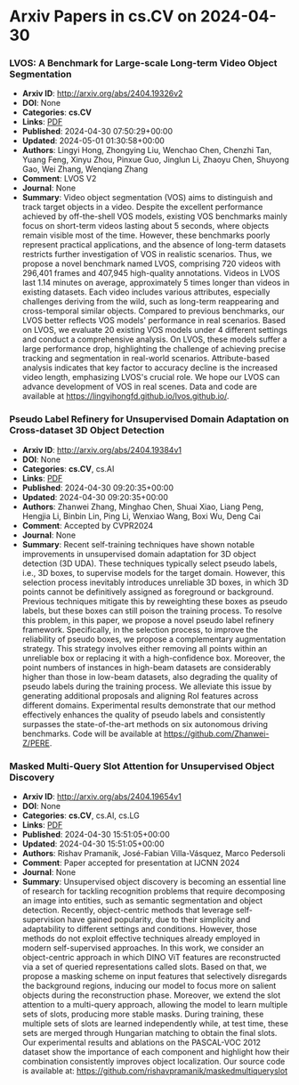 # Arxiv Papers in cs.CV on 2024-04-30
### LVOS: A Benchmark for Large-scale Long-term Video Object Segmentation
- **Arxiv ID**: http://arxiv.org/abs/2404.19326v2
- **DOI**: None
- **Categories**: **cs.CV**
- **Links**: [PDF](http://arxiv.org/pdf/2404.19326v2)
- **Published**: 2024-04-30 07:50:29+00:00
- **Updated**: 2024-05-01 01:30:58+00:00
- **Authors**: Lingyi Hong, Zhongying Liu, Wenchao Chen, Chenzhi Tan, Yuang Feng, Xinyu Zhou, Pinxue Guo, Jinglun Li, Zhaoyu Chen, Shuyong Gao, Wei Zhang, Wenqiang Zhang
- **Comment**: LVOS V2
- **Journal**: None
- **Summary**: Video object segmentation (VOS) aims to distinguish and track target objects in a video. Despite the excellent performance achieved by off-the-shell VOS models, existing VOS benchmarks mainly focus on short-term videos lasting about 5 seconds, where objects remain visible most of the time. However, these benchmarks poorly represent practical applications, and the absence of long-term datasets restricts further investigation of VOS in realistic scenarios. Thus, we propose a novel benchmark named LVOS, comprising 720 videos with 296,401 frames and 407,945 high-quality annotations. Videos in LVOS last 1.14 minutes on average, approximately 5 times longer than videos in existing datasets. Each video includes various attributes, especially challenges deriving from the wild, such as long-term reappearing and cross-temporal similar objects. Compared to previous benchmarks, our LVOS better reflects VOS models' performance in real scenarios. Based on LVOS, we evaluate 20 existing VOS models under 4 different settings and conduct a comprehensive analysis. On LVOS, these models suffer a large performance drop, highlighting the challenge of achieving precise tracking and segmentation in real-world scenarios. Attribute-based analysis indicates that key factor to accuracy decline is the increased video length, emphasizing LVOS's crucial role. We hope our LVOS can advance development of VOS in real scenes. Data and code are available at https://lingyihongfd.github.io/lvos.github.io/.



### Pseudo Label Refinery for Unsupervised Domain Adaptation on Cross-dataset 3D Object Detection
- **Arxiv ID**: http://arxiv.org/abs/2404.19384v1
- **DOI**: None
- **Categories**: **cs.CV**, cs.AI
- **Links**: [PDF](http://arxiv.org/pdf/2404.19384v1)
- **Published**: 2024-04-30 09:20:35+00:00
- **Updated**: 2024-04-30 09:20:35+00:00
- **Authors**: Zhanwei Zhang, Minghao Chen, Shuai Xiao, Liang Peng, Hengjia Li, Binbin Lin, Ping Li, Wenxiao Wang, Boxi Wu, Deng Cai
- **Comment**: Accepted by CVPR2024
- **Journal**: None
- **Summary**: Recent self-training techniques have shown notable improvements in unsupervised domain adaptation for 3D object detection (3D UDA). These techniques typically select pseudo labels, i.e., 3D boxes, to supervise models for the target domain. However, this selection process inevitably introduces unreliable 3D boxes, in which 3D points cannot be definitively assigned as foreground or background. Previous techniques mitigate this by reweighting these boxes as pseudo labels, but these boxes can still poison the training process. To resolve this problem, in this paper, we propose a novel pseudo label refinery framework. Specifically, in the selection process, to improve the reliability of pseudo boxes, we propose a complementary augmentation strategy. This strategy involves either removing all points within an unreliable box or replacing it with a high-confidence box. Moreover, the point numbers of instances in high-beam datasets are considerably higher than those in low-beam datasets, also degrading the quality of pseudo labels during the training process. We alleviate this issue by generating additional proposals and aligning RoI features across different domains. Experimental results demonstrate that our method effectively enhances the quality of pseudo labels and consistently surpasses the state-of-the-art methods on six autonomous driving benchmarks. Code will be available at https://github.com/Zhanwei-Z/PERE.



### Masked Multi-Query Slot Attention for Unsupervised Object Discovery
- **Arxiv ID**: http://arxiv.org/abs/2404.19654v1
- **DOI**: None
- **Categories**: **cs.CV**, cs.AI, cs.LG
- **Links**: [PDF](http://arxiv.org/pdf/2404.19654v1)
- **Published**: 2024-04-30 15:51:05+00:00
- **Updated**: 2024-04-30 15:51:05+00:00
- **Authors**: Rishav Pramanik, José-Fabian Villa-Vásquez, Marco Pedersoli
- **Comment**: Paper accepted for presentation at IJCNN 2024
- **Journal**: None
- **Summary**: Unsupervised object discovery is becoming an essential line of research for tackling recognition problems that require decomposing an image into entities, such as semantic segmentation and object detection. Recently, object-centric methods that leverage self-supervision have gained popularity, due to their simplicity and adaptability to different settings and conditions. However, those methods do not exploit effective techniques already employed in modern self-supervised approaches. In this work, we consider an object-centric approach in which DINO ViT features are reconstructed via a set of queried representations called slots. Based on that, we propose a masking scheme on input features that selectively disregards the background regions, inducing our model to focus more on salient objects during the reconstruction phase. Moreover, we extend the slot attention to a multi-query approach, allowing the model to learn multiple sets of slots, producing more stable masks. During training, these multiple sets of slots are learned independently while, at test time, these sets are merged through Hungarian matching to obtain the final slots. Our experimental results and ablations on the PASCAL-VOC 2012 dataset show the importance of each component and highlight how their combination consistently improves object localization. Our source code is available at: https://github.com/rishavpramanik/maskedmultiqueryslot



